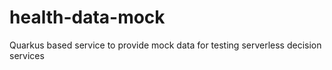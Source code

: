 # health-data-mock
Quarkus based service to provide mock data for testing serverless decision services
